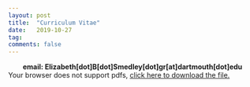```yaml
---
layout: post
title:  "Curriculum Vitae"
date:   2019-10-27
tag:
comments: false
---
```


<center><b>email: Elizabeth[dot]B[dot]Smedley[dot]gr[at]dartmouth[dot]edu</b></center>


<object data="https://raw.githubusercontent.com/ebsmedley/ebsmedley.github.io/master/assets/Smedley_CV_2019.pdf" type="application/pdf">
  Your browser does not support pdfs, <a href="https://raw.githubusercontent.com/ebsmedley/ebsmedley.github.io/master/assets/Smedley_CV_2019.pdf">click here to
  download the file.</a>
</object>